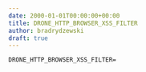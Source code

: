 ```yaml
---
date: 2000-01-01T00:00:00+00:00
title: DRONE_HTTP_BROWSER_XSS_FILTER
author: bradrydzewski
draft: true
---
```




```
DRONE_HTTP_BROWSER_XSS_FILTER=
```
